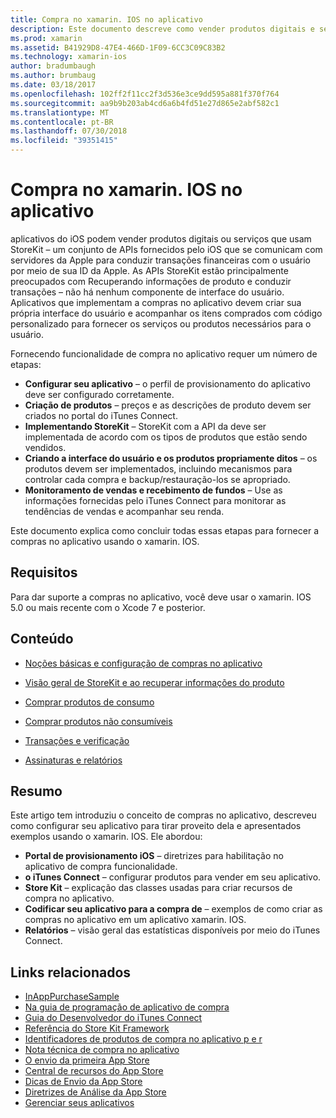 ```yaml
---
title: Compra no xamarin. IOS no aplicativo
description: Este documento descreve como vender produtos digitais e serviços usando as APIs de StoreKit. Ele vincula às guias que discutem a configuração, produtos de consumo, produtos não consumíveis, transações, assinaturas e muito mais.
ms.prod: xamarin
ms.assetid: B41929D8-47E4-466D-1F09-6CC3C09C83B2
ms.technology: xamarin-ios
author: bradumbaugh
ms.author: brumbaug
ms.date: 03/18/2017
ms.openlocfilehash: 102ff2f11cc2f3d536e3ce9dd595a881f370f764
ms.sourcegitcommit: aa9b9b203ab4cd6a6b4fd51e27d865e2abf582c1
ms.translationtype: MT
ms.contentlocale: pt-BR
ms.lasthandoff: 07/30/2018
ms.locfileid: "39351415"
---
```

# <a name="in-app-purchasing-in-xamarinios"></a>Compra no xamarin. IOS no aplicativo

aplicativos do iOS podem vender produtos digitais ou serviços que usam StoreKit – um conjunto de APIs fornecidos pelo iOS que se comunicam com servidores da Apple para conduzir transações financeiras com o usuário por meio de sua ID da Apple. As APIs StoreKit estão principalmente preocupados com Recuperando informações de produto e conduzir transações – não há nenhum componente de interface do usuário. Aplicativos que implementam a compras no aplicativo devem criar sua própria interface do usuário e acompanhar os itens comprados com código personalizado para fornecer os serviços ou produtos necessários para o usuário.

Fornecendo funcionalidade de compra no aplicativo requer um número de etapas:

-  **Configurar seu aplicativo** – o perfil de provisionamento do aplicativo deve ser configurado corretamente.
-  **Criação de produtos** – preços e as descrições de produto devem ser criados no portal do iTunes Connect.
-  **Implementando StoreKit** – StoreKit com a API da deve ser implementada de acordo com os tipos de produtos que estão sendo vendidos.
-  **Criando a interface do usuário e os produtos propriamente ditos** – os produtos devem ser implementados, incluindo mecanismos para controlar cada compra e backup/restauração-los se apropriado.
-  **Monitoramento de vendas e recebimento de fundos** – Use as informações fornecidas pelo iTunes Connect para monitorar as tendências de vendas e acompanhar seu renda.

Este documento explica como concluir todas essas etapas para fornecer a compras no aplicativo usando o xamarin. IOS.

## <a name="requirements"></a>Requisitos

Para dar suporte a compras no aplicativo, você deve usar o xamarin. IOS 5.0 ou mais recente com o Xcode 7 e posterior.

## <a name="contents"></a>Conteúdo

 * [Noções básicas e configuração de compras no aplicativo](~/ios/platform/in-app-purchasing/in-app-purchase-basics-and-configuration.md)

 * [Visão geral de StoreKit e ao recuperar informações do produto](~/ios/platform/in-app-purchasing/store-kit-overview-and-retreiving-product-information.md)

 * [Comprar produtos de consumo](~/ios/platform/in-app-purchasing/purchasing-consumable-products.md)

 * [Comprar produtos não consumíveis](~/ios/platform/in-app-purchasing/purchasing-non-consumable-products.md)

 * [Transações e verificação](~/ios/platform/in-app-purchasing/transactions-and-verification.md)

 * [Assinaturas e relatórios](~/ios/platform/in-app-purchasing/subscriptions-and-reporting.md)

## <a name="summary"></a>Resumo

Este artigo tem introduziu o conceito de compras no aplicativo, descreveu como configurar seu aplicativo para tirar proveito dela e apresentados exemplos usando o xamarin. IOS. Ele abordou:

-  **Portal de provisionamento iOS** – diretrizes para habilitação no aplicativo de compra funcionalidade.
-  **o iTunes Connect** – configurar produtos para vender em seu aplicativo.
-  **Store Kit** – explicação das classes usadas para criar recursos de compra no aplicativo.
-  **Codificar seu aplicativo para a compra de** – exemplos de como criar as compras no aplicativo em um aplicativo xamarin. IOS.
-  **Relatórios** – visão geral das estatísticas disponíveis por meio do iTunes Connect.


## <a name="related-links"></a>Links relacionados

- [InAppPurchaseSample](https://developer.xamarin.com/samples/StoreKit/)
- [Na guia de programação de aplicativo de compra](https://developer.apple.com/library/ios/documentation/NetworkingInternet/Conceptual/StoreKitGuide/Introduction.html)
- [Guia do Desenvolvedor do iTunes Connect](https://developer.apple.com/library/ios/documentation/LanguagesUtilities/Conceptual/iTunesConnect_Guide/iTunesConnect_Guide.pdf)
- [Referência do Store Kit Framework](https://developer.apple.com/library/ios/documentation/StoreKit/Reference/StoreKit_Collection/StoreKit_Collection.pdf)
- [Identificadores de produtos de compra no aplicativo p e r](https://developer.apple.com/library/ios/#qa/qa1329/_index.html)
- [Nota técnica de compra no aplicativo](https://developer.apple.com/library/ios/#technotes/tn2259/_index.html)
- [O envio da primeira App Store](https://developer.apple.com/library/ios/documentation/IDEs/Conceptual/AppDistributionGuide/Introduction/Introduction.html)
- [Central de recursos do App Store](https://developer.apple.com/appstore/index.html)
- [Dicas de Envio da App Store](https://developer.apple.com/appstore/resources/submission/tips.html)
- [Diretrizes de Análise da App Store](https://developer.apple.com/appstore/resources/approval/guidelines.html)
- [Gerenciar seus aplicativos](https://developer.apple.com/appstore/resources/managing/index.html)
